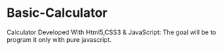 # Basic-Calculator
Calculator Developed With Html5,CSS3 &amp; JavaScript:  The goal will be to program it only with pure javascript.
